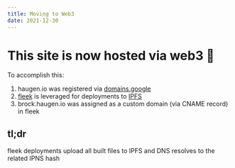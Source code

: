 ```yaml
---
title: Moving to Web3
date: 2021-12-30
---
```


# This site is now hosted via web3 :rocket:

To accomplish this:

1. haugen.io was registered via [domains.google](https://domains.google)
2. [fleek](https://fleek.co) is leveraged for deployments to [IPFS](https://ipfs.io)
3. brock.haugen.io was assigned as a custom domain (via CNAME record) in fleek

## tl;dr

fleek deployments upload all built files to IPFS and DNS resolves to the related IPNS hash
